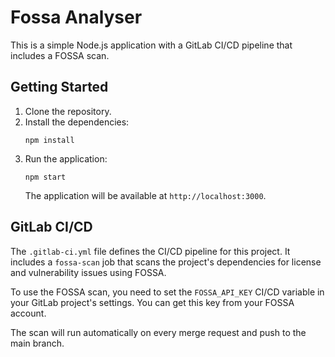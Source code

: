 # Fossa Analyser

This is a simple Node.js application with a GitLab CI/CD pipeline that includes a FOSSA scan.

## Getting Started

1.  Clone the repository.
2.  Install the dependencies:
    ```
    npm install
    ```
3.  Run the application:
    ```
    npm start
    ```
    The application will be available at `http://localhost:3000`.

## GitLab CI/CD

The `.gitlab-ci.yml` file defines the CI/CD pipeline for this project. It includes a `fossa-scan` job that scans the project's dependencies for license and vulnerability issues using FOSSA.

To use the FOSSA scan, you need to set the `FOSSA_API_KEY` CI/CD variable in your GitLab project's settings. You can get this key from your FOSSA account.

The scan will run automatically on every merge request and push to the main branch. 
